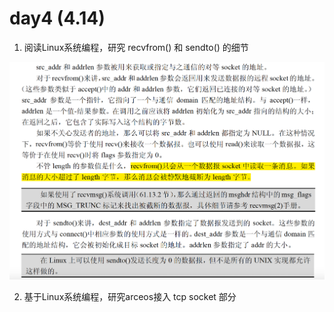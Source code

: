 # day4 (4.14)

1. 阅读Linux系统编程，研究 recvfrom() 和 sendto() 的细节

![](../../asserts/0410/3.jpg ':class=myImageClass')

2. 基于Linux系统编程，研究arceos接入 tcp socket 部分
